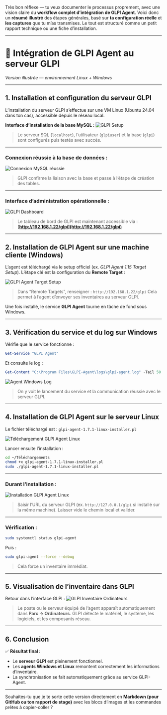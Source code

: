 Très bon réflexe — tu veux documenter le processus proprement, avec une vision claire du **workflow complet d’intégration de GLPI Agent**.
Voici donc un **résumé illustré** des étapes générales, basé sur **ta configuration réelle** et **les captures** que tu m’as transmises.
Le tout est structuré comme un petit rapport technique ou une fiche d’installation.

---

# 🧩 Intégration de GLPI Agent au serveur GLPI

*Version illustrée — environnement Linux + Windows*

---

## **1. Installation et configuration du serveur GLPI**

L’installation du serveur GLPI s’effectue sur une VM Linux (Ubuntu 24.04 dans ton cas), accessible depuis le réseau local.

**Interface d’installation de la base MySQL :**
![GLPI Setup](https://files.oaiusercontent.com/file-pJrBQZcE2Srrw5bT4cE4V9)

> Le serveur SQL (`localhost`), l’utilisateur (`glpiuser`) et la base (`glpi`) sont configurés puis testés avec succès.

---

### Connexion réussie à la base de données :

![Connexion MySQL réussie](https://files.oaiusercontent.com/file-WKnPq1Q9uUKam9y0XHgXah)

> GLPI confirme la liaison avec la base et passe à l’étape de création des tables.

---

### Interface d’administration opérationnelle :

![GLPI Dashboard](https://files.oaiusercontent.com/file-gxJ4qG7nZ3I4WlzAEVRq1T)

> Le tableau de bord de GLPI est maintenant accessible via :
> **[http://192.168.1.22/glpi](http://192.168.1.22/glpi)**

---

## **2. Installation de GLPI Agent sur une machine cliente (Windows)**

L’agent est téléchargé via le setup officiel (ex. *GLPI Agent 1.15 Target Setup*).
L’étape clé est la configuration du **Remote Target** :

![GLPI Agent Target Setup](https://files.oaiusercontent.com/file-sja4Xphz2FEdvHwhd4tFzS)

> Dans “Remote Targets”, renseigner :
> `http://192.168.1.22/glpi`
> Cela permet à l’agent d’envoyer ses inventaires au serveur GLPI.

Une fois installé, le service **GLPI Agent** tourne en tâche de fond sous Windows.

---

## **3. Vérification du service et du log sur Windows**

Vérifie que le service fonctionne :

```powershell
Get-Service "GLPI Agent"
```

Et consulte le log :

```powershell
Get-Content "C:\Program Files\GLPI-Agent\logs\glpi-agent.log" -Tail 50
```

![Agent Windows Log](https://files.oaiusercontent.com/file-L7cnHKmsqMn2cnHXPS1oqe)

> On y voit le lancement du service et la communication réussie avec le serveur GLPI.

---

## **4. Installation de GLPI Agent sur le serveur Linux**

Le fichier téléchargé est :
`glpi-agent-1.7.1-linux-installer.pl`

![Téléchargement GLPI Agent Linux](https://files.oaiusercontent.com/file-iykHiEr1R2mHkaFZCSTGq4)

Lancer ensuite l’installation :

```bash
cd ~/Téléchargements
chmod +x glpi-agent-1.7.1-linux-installer.pl
sudo ./glpi-agent-1.7.1-linux-installer.pl
```

---

### Durant l’installation :

![Installation GLPI Agent Linux](https://files.oaiusercontent.com/file-eV4YB6VXeQ2PhaNHPXqDpu)

> Saisir l’URL du serveur GLPI (ex. `http://127.0.0.1/glpi` si installé sur la même machine).
> Laisser vide le chemin local et valider.

---

### Vérification :

```bash
sudo systemctl status glpi-agent
```

Puis :

```bash
sudo glpi-agent --force --debug
```

> Cela force un inventaire immédiat.

---

## **5. Visualisation de l’inventaire dans GLPI**

Retour dans l’interface GLPI :
![GLPI Inventaire Ordinateurs](https://files.oaiusercontent.com/file-VeHVRXkr2Z9eZ4PQncP2Y9)

> Le poste ou le serveur équipé de l’agent apparaît automatiquement dans **Parc → Ordinateurs**.
> GLPI détecte le matériel, le système, les logiciels, et les composants réseau.

---

## **6. Conclusion**

✅ **Résultat final :**

* Le **serveur GLPI** est pleinement fonctionnel.
* Les **agents Windows et Linux** remontent correctement les informations d’inventaire.
* La synchronisation se fait automatiquement grâce au service GLPI-Agent.

---

Souhaites-tu que je te sorte cette version directement en **Markdown (pour GitHub ou ton rapport de stage)** avec les blocs d’images et les commandes prêtes à copier-coller ?
